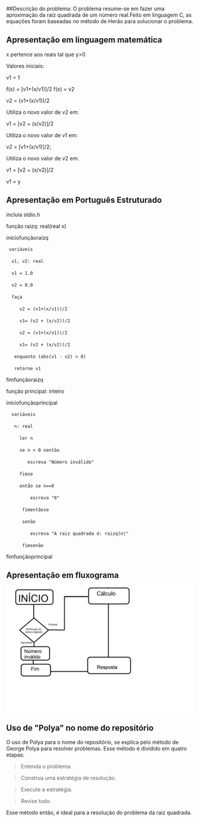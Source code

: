 ##Descrição do problema:
O problema resume-se em fazer uma aproximação da raiz quadrada de um número real.Feito em linguagem C, as equações foram baseadas no método de Herão para solucionar o problema.

## Apresentação em linguagem matemática

x pertence aos reais tal que y>0

Valores iniciais:

v1 = 1

 f(x) = [v1+(x/v1)]/2
 f(x) = v2

v2 = (v1+(x/v1))/2

Utiliza o novo valor de v2 em:

v1 = [v2 + (x/v2)]/2

Utiliza o novo valor de v1 em:

v2 = [v1+(x/v1)]/2;

Utiliza o novo valor de v2 em:

v1 = [v2 + (x/v2)]/2

v1 = y

## Apresentação em Português Estruturado

incluia stdio.h

 função raizq: real(real x)

iníciofunçãoraizq

     variáveis 
 
      v1, v2: real

      v1 = 1.0
  
      v2 = 0.0
  
      faça
   
         v2 = (v1+(x/v1))/2
              
         v1= (v2 + (x/v2))/2
              
         v2 = (v1+(x/v1))/2
              
         v1= (v2 + (x/v2))/2
              
       enquanto (abs(v1 - v2) > 0)
        
       retorne v1
        
fimfunçãoraizq




função principal: inteiro

iníciofunçãoprincipal

      variáveis 

       n: real

         ler n

         se n < 0 nentão

            escreva "Número inválido"
  
         fimse
  
         então se n==0

             escreva "0"
  
          fimentãose
  
          senão 

             escreva "A raiz quadrada é: raizq(n)"
  
          fimsenão

fimfunçãoprincipal

## Apresentação em fluxograma

![Fluxograma](/FLUXOGRAMA.png)

## Uso de "Polya" no nome do repositório

O uso de Polya para o nome do repositório, se explica pelo método de George Polya para resolver problemas. Esse método é dividido em quatro etapas: 

>Entenda o problema. 

>Construa uma estratégia de resolução.

>Execute a estratégia.

>Revise tudo.

Esse método então, é ideal para a resolução do problema da raiz quadrada.



